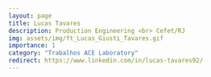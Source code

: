 ```yaml
---
layout: page
title: Lucas Tavares
description: Production Engineering <br> Cefet/RJ
img: assets/img/ft_Lucas_Giusti_Tavares.gif
importance: 1
category: "Trabalhos ACE Laboratory"
redirect: https://www.linkedin.com/in/lucas-tavares92/
---
```

